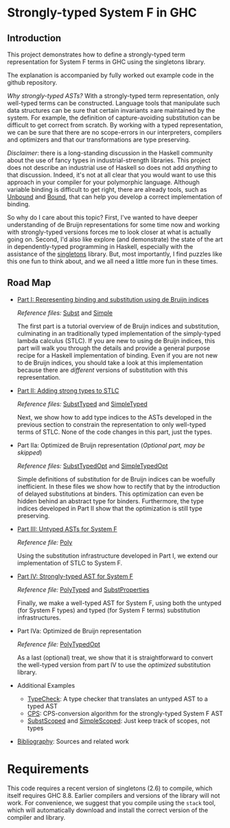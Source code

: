 # Strongly-typed System F in GHC

## Introduction

This project demonstrates how to define a strongly-typed term representation for System F terms in GHC using the singletons library.

The explanation is accompanied by fully worked out example code in the github repository.

*Why strongly-typed ASTs?*
With a strongly-typed term representation, only well-typed terms can be constructed. Language tools that manipulate such data structures can be sure that certain invariants ≥are maintained by the system. For example, the definition of capture-avoiding substitution can be difficult to get correct from scratch. By working with a typed representation, we can be sure that there are no scope-errors in our interpreters, compilers and optimizers and that our transformations are type preserving.

*Disclaimer*: there is a long-standing discussion in the Haskell community about the use of fancy types in industrial-strength libraries. This project does not describe an industrial use of Haskell so does not add *anything* to that discussion. Indeed, it's not at all clear that you would want to use this approach in your compiler for your polymorphic language. Although variable binding is difficult to get right, there are already tools, such as [Unbound](https://hackage.haskell.org/package/unbound) and [Bound](https://hackage.haskell.org/package/bound), that can help you develop a correct implementation of binding.

So why do I care about this topic? First, I've wanted to have deeper understanding of de Bruijn representations for some time now and working with strongly-typed versions forces me to look closer at what is actually going on. Second, I'd also like explore (and demonstrate) the state of the art in dependently-typed programming in Haskell, especially with the assistance of the [singletons](https://hackage.haskell.org/package/singletons) library. But, most importantly, I find puzzles like this one fun to think about, and we all need a little more fun in these times.

## Road Map

- [Part I: Representing binding and substitution using de Bruijn indices](debruijn1.md)

    *Reference files:* [Subst](src/Subst.hs) and [Simple](src/Simple.hs)

    The first part is a tutorial overview of de Bruijn indices and substitution,     culminating in an traditionally typed implementation of the simply-typed lambda  calculus (STLC). If you are new to using de Bruijn indices, this part will walk you through the details and provide a general purpose recipe for a Haskell implementation of binding.  Even if you are not new to de Bruijn indices, you should take a look at this implementation because there are *different* versions of substitution with this representation.

- [Part II: Adding strong types to STLC](debruijn2.md)

    *Reference files:* [SubstTyped](src/SubstTyped.hs) and [SimpleTyped](src/SimpleTyped.hs)

    Next, we show how to add type indices to the ASTs developed in the previous section to constrain the representation to only well-typed terms of STLC. None of the code changes in this part, just the types.

- Part IIa: Optimized de Bruijn representation  (*Optional part, may be skipped*)

   *Reference files:* [SubstTypedOpt](src/SubstTypedOpt.hs) and [SimpleTypedOpt](src/SimpleTypedOpt.hs)

   Simple definitions of substitution for de Bruijn indices can be woefully inefficient. In these files we show how to rectify that by the introduction of delayed substitutions at binders. This optimization can even be hidden behind an abstract type for binders. Furthermore, the type indices developed in Part II show that the optimization is still type preserving.

- [Part III: Untyped ASTs for System F](debruijn3.md)

  *Reference file:* [Poly](src/Poly.hs)
  
  Using the substitution infrastructure developed in Part I, we extend our   implementation of STLC to System F. 

- [Part IV: Strongly-typed AST for System F](debruijn4.md)

  *Reference file:* [PolyTyped](src/PolyTyped.hs) and [SubstProperties](src/SubstProperties.hs)
  
  Finally, we make a well-typed AST for System F, using both the untyped (for System F types) and typed (for System F terms) substitution infrastructures.

- Part IVa: Optimized de Bruijn representation

  *Reference file:* [PolyTypedOpt](src/PolyTypedOpt.hs)
  
  As a last (optional) treat, we show that it is straightforward to convert the well-typed version from part IV to use the *optimized* substitution library.

- Additional Examples

  - [TypeCheck](src/TypeCheck.hs): A type checker that translates an untyped AST to a typed AST
  - [CPS](src/Cps.hs): CPS-conversion algorithm for the strongly-typed System F AST
  - [SubstScoped](src/SubstScoped.hs) and [SimpleScoped](src/SimpleScoped): Just keep track of scopes, not types

- [Bibliography](bibliography.md): Sources and related work

# Requirements

This code requires a recent version of singletons (2.6) to compile, which itself requires GHC 8.8. Earlier compilers and versions of the library will not work. For convenience, we suggest that you compile using the `stack` tool, which will automatically download and install the correct version of the compiler and library.    